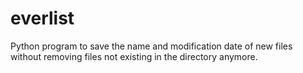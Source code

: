 # everlist
Python program to save the name and modification date of new files without removing files not existing in the directory anymore.
